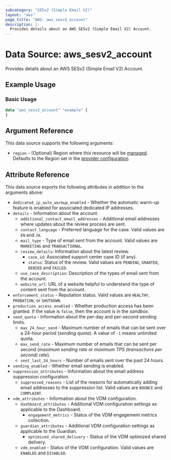 ```yaml
---
subcategory: "SESv2 (Simple Email V2)"
layout: "aws"
page_title: "AWS: aws_sesv2_account"
description: |-
  Provides details about an AWS SESv2 (Simple Email V2) Account.
---
```


# Data Source: aws_sesv2_account

Provides details about an AWS SESv2 (Simple Email V2) Account.

## Example Usage

### Basic Usage

```terraform
data "aws_sesv2_account" "example" {
}
```

## Argument Reference

This data source supports the following arguments:

* `region` - (Optional) Region where this resource will be [managed](https://docs.aws.amazon.com/general/latest/gr/rande.html#regional-endpoints). Defaults to the Region set in the [provider configuration](https://registry.terraform.io/providers/hashicorp/aws/latest/docs#aws-configuration-reference).

## Attribute Reference

This data source exports the following attributes in addition to the arguments above:

* `dedicated_ip_auto_warmup_enabled` - Whether the automatic warm-up feature is enabled for associated dedicated IP addresses.
* `details` - Information about the account.
    * `additional_contact_email_addresses` - Additional email addresses where updates about the review process are sent.
    * `contact_language` - Preferred language for the case. Valid values are `EN` and `JA`.
    * `mail_type` - Type of email sent from the account. Valid values are `MARKETING` and `TRANSACTIONAL`.
    * `review_details`: Information about the latest review.
        * `case_id`: Associated support center case ID (if any).
        * `status`: Status of the review. Valid values are `PENDING`, `GRANTED`, `DENIED` and `FAILED`.
    * `use_case_description`: Description of the types of email sent from the account.
    * `website_url`: URL of a website helpful to understand the type of content sent from the account.
* `enforcement_status` - Reputation status. Valid values are `HEALTHY`, `PROBATION`, or `SHUTDOWN`.
* `production_access_enabled` - Whether production access has been granted. If the value is `false`, then the account is in the _sandbox_.
* `send_quota` - Information about the per-day and per-second sending limits.
    * `max_24_hour_send` - Maximum number of emails that can be sent over a 24-hour period (_sending quota_). A value of `-1` means unlimited quota.
    * `max_send_rate` - Maximum number of emails that can be sent per second (_maximum sending rate_ or _maximum TPS (transactions per second) rate_).
    * `sent_last_24_hours` - Number of emails sent over the past 24 hours.
* `sending_enabled` - Whether email sending is enabled.
* `suppression_attributes` - Information about the email address suppression configuration.
    * `suppressed_reasons` - List of the reasons for automatically adding email addresses to the suppression list. Valid values are `BOUNCE` and `COMPLAINT`.
* `vdm_attributes` - Information about the VDM configuration.
    * `dashboard_attributes` - Additional VDM configuration settings as applicable to the Dashboard.
        * `engagement_metrics` - Status of the VDM engagement metrics collection.
    * `guardian_attributes` - Additional VDM configuration settings as applicable to the Guardian.
        * `optimized_shared_delivery` - Status of the VDM optimized shared delivery.
    * `vdm_enabled` - Status of the VDM configuration. Valid values are `ENABLED` and `DISABLED`.
